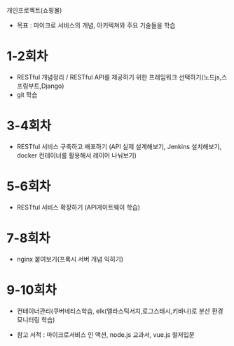 개인프로젝트(쇼핑몰) 
- 목표 : 마이크로 서비스의 개념, 아키텍쳐와 주요 기술들을 학습

# 1-2회차
- RESTful 개념정리 / RESTful API를 제공하기 위한 프레임워크 선택하기(노드js,스프링부트,Django)
- git 학습 

# 3-4회차 
- RESTful 서비스 구축하고 배포하기 (API 실제 설계해보기, Jenkins 설치해보기, docker 컨테이너를 활용해서 레이어 나눠보기)

# 5-6회차 
- RESTful 서비스 확장하기 (API게이트웨이 학습)

# 7-8회차 
- nginx 붙여보기(프록시 서버 개념 익히기)

# 9-10회차 
- 컨테이너관리(쿠버네티스학습, elk(엘라스틱서치,로그스태시,키바나)로 분산 환경 모니터링 학습)


- 참고 서적 : 마이크로서비스 인 액션, node.js 교과서, vue.js 철저입문

